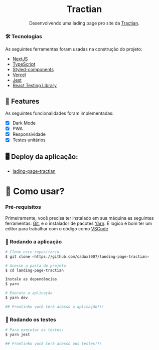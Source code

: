 <h1 align="center">Tractian</h1>
<p align="center">Desenvolvendo uma lading page pro site da  <a href="https://tractian.com/">Tractian</a>.</p>


### 🛠 Tecnologias

As seguintes ferramentas foram usadas na construção do projeto:  

- [NextJS](https://nextjs.org/)
- [TypeScript](https://www.typescriptlang.org/) 
- [Styled-components](https://styled-components.com/)
- [Vercel](https://vercel.com/)
- [Jest](https://jestjs.io/pt-BR/)
- [React Testing Library](https://testing-library.com/docs/react-testing-library/intro/)

## 👀 Features

As seguintes funcionalidades foram implementadas:

- [x] Dark Mode
- [x] PWA
- [x] Responsividade
- [x] Testes unitários

## 🖥 Deploy da aplicação:

- [lading-page-tractian](https://lading-page-tractian-caduxl007.vercel.app/)

<h1>📱 Como usar? </h1> 

### Pré-requisitos

Primeiramente, você precisa ter instalado em sua máquina as seguintes ferramentas:
[Git](https://git-scm.com), e o instalador de pacotes [Yarn](https://yarnpkg.com/). 
E lógico é bom ter um editor para trabalhar com o código como [VSCode](https://code.visualstudio.com/)

### 🎲 Rodando a aplicação

```bash
# Clone este repositório
$ git clone <https://github.com/caduxl007/landing-page-tractian>

# Acesse a pasta do projeto 
$ cd landing-page-tractian

Instale as dependências 
$ yarn

# Execute a aplicação
$ yarn dev

## Prontinho você terá acesso a aplicação!!! 
```

### 🚀 Rodando os testes

```bash
# Para executar os testes:
$ yarn jest

## Prontinho você terá acesso aos testes!!! 
```
